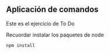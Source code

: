 ## Aplicación de comandos

Este es el ejercicio de To Do

Recuordar instalar los paquetes de node

```
npm install
```